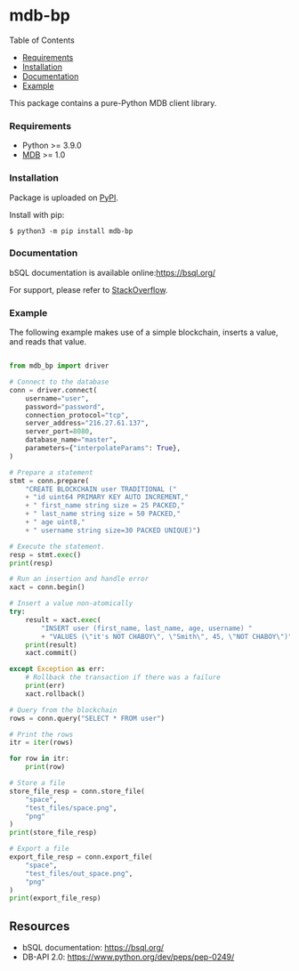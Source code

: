 # mdb-bp

Table of Contents
- [Requirements](#requirements)
- [Installation](#installation)
- [Documentation](#documentation)
- [Example](#example)


This package contains a pure-Python MDB client library.

### Requirements
- Python >= 3.9.0
- [MDB](https://blockpointdb.com/) >= 1.0

### Installation

Package is uploaded on [PyPI](https://pypi.org/project/mdb-bp/0.0.1/).

Install with pip:

```
$ python3 -m pip install mdb-bp
```

### Documentation

bSQL documentation is available online:https://bsql.org/

For support, please refer to [StackOverflow](https://stackoverflow.com/questions/tagged/mdb-bp).

### Example

The following example makes use of a simple blockchain, inserts a value, and reads that value.

```python

from mdb_bp import driver

# Connect to the database
conn = driver.connect(
    username="user",
    password="password",
    connection_protocol="tcp",
    server_address="216.27.61.137",
    server_port=8080,
    database_name="master",
    parameters={"interpolateParams": True},
)

# Prepare a statement
stmt = conn.prepare(
    "CREATE BLOCKCHAIN user TRADITIONAL ("
    + "id uint64 PRIMARY KEY AUTO INCREMENT,"
    + " first_name string size = 25 PACKED,"
    + " last_name string size = 50 PACKED,"
    + " age uint8,"
    + " username string size=30 PACKED UNIQUE)")

# Execute the statement.
resp = stmt.exec()
print(resp)

# Run an insertion and handle error
xact = conn.begin()

# Insert a value non-atomically
try:
    result = xact.exec(
        "INSERT user (first_name, last_name, age, username) "
        + "VALUES (\"it's NOT CHABOY\", \"Smith\", 45, \"NOT CHABOY\")")
    print(result)
    xact.commit()

except Exception as err:
    # Rollback the transaction if there was a failure
    print(err)
    xact.rollback()

# Query from the blockchain
rows = conn.query("SELECT * FROM user")

# Print the rows
itr = iter(rows)

for row in itr:
    print(row)

# Store a file
store_file_resp = conn.store_file(
    "space",
    "test_files/space.png",
    "png"
)
print(store_file_resp)

# Export a file 
export_file_resp = conn.export_file(
    "space",
    "test_files/out_space.png",
    "png"
)
print(export_file_resp)
```

## Resources 
- bSQL documentation: https://bsql.org/
- DB-API 2.0: https://www.python.org/dev/peps/pep-0249/